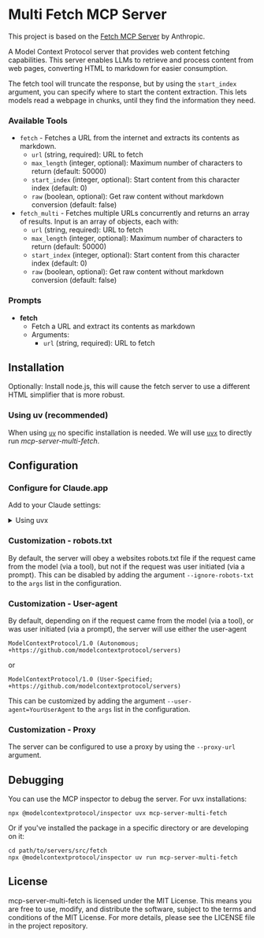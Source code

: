 # Multi Fetch MCP Server

This project is based on the [Fetch MCP Server](https://github.com/modelcontextprotocol/servers/tree/main/src/fetch) by Anthropic.

A Model Context Protocol server that provides web content fetching capabilities. This server enables LLMs to retrieve and process content from web pages, converting HTML to markdown for easier consumption.

The fetch tool will truncate the response, but by using the `start_index` argument, you can specify where to start the content extraction. This lets models read a webpage in chunks, until they find the information they need.

### Available Tools

 - `fetch` - Fetches a URL from the internet and extracts its contents as markdown.
    - `url` (string, required): URL to fetch
    - `max_length` (integer, optional): Maximum number of characters to return (default: 50000)
    - `start_index` (integer, optional): Start content from this character index (default: 0)
    - `raw` (boolean, optional): Get raw content without markdown conversion (default: false)
 - `fetch_multi` - Fetches multiple URLs concurrently and returns an array of results. Input is an array of objects, each with:
    - `url` (string, required): URL to fetch
    - `max_length` (integer, optional): Maximum number of characters to return (default: 50000)
    - `start_index` (integer, optional): Start content from this character index (default: 0)
    - `raw` (boolean, optional): Get raw content without markdown conversion (default: false)

### Prompts

- **fetch**
  - Fetch a URL and extract its contents as markdown
  - Arguments:
    - `url` (string, required): URL to fetch

## Installation

Optionally: Install node.js, this will cause the fetch server to use a different HTML simplifier that is more robust.

### Using uv (recommended)

When using [`uv`](https://docs.astral.sh/uv/) no specific installation is needed. We will
use [`uvx`](https://docs.astral.sh/uv/guides/tools/) to directly run *mcp-server-multi-fetch*.


## Configuration

### Configure for Claude.app

Add to your Claude settings:

<details>
<summary>Using uvx</summary>

```json
"mcpServers": {
  "fetch": {
    "command": "uvx",
    "args": ["mcp-server-multi-fetch"]
  }
}
```
</details>

### Customization - robots.txt

By default, the server will obey a websites robots.txt file if the request came from the model (via a tool), but not if
the request was user initiated (via a prompt). This can be disabled by adding the argument `--ignore-robots-txt` to the
`args` list in the configuration.

### Customization - User-agent

By default, depending on if the request came from the model (via a tool), or was user initiated (via a prompt), the
server will use either the user-agent
```
ModelContextProtocol/1.0 (Autonomous; +https://github.com/modelcontextprotocol/servers)
```
or
```
ModelContextProtocol/1.0 (User-Specified; +https://github.com/modelcontextprotocol/servers)
```

This can be customized by adding the argument `--user-agent=YourUserAgent` to the `args` list in the configuration.

### Customization - Proxy

The server can be configured to use a proxy by using the `--proxy-url` argument.

## Debugging

You can use the MCP inspector to debug the server. For uvx installations:

```
npx @modelcontextprotocol/inspector uvx mcp-server-multi-fetch
```

Or if you've installed the package in a specific directory or are developing on it:

```
cd path/to/servers/src/fetch
npx @modelcontextprotocol/inspector uv run mcp-server-multi-fetch
```

## License

mcp-server-multi-fetch is licensed under the MIT License. This means you are free to use, modify, and distribute the software, subject to the terms and conditions of the MIT License. For more details, please see the LICENSE file in the project repository.
